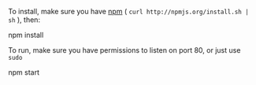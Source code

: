 To install, make sure you have [npm](npmjs.org) ( `curl http://npmjs.org/install.sh | sh` ), then:

  npm install

To run, make sure you have permissions to listen on port 80, or just use `sudo`

  npm start
